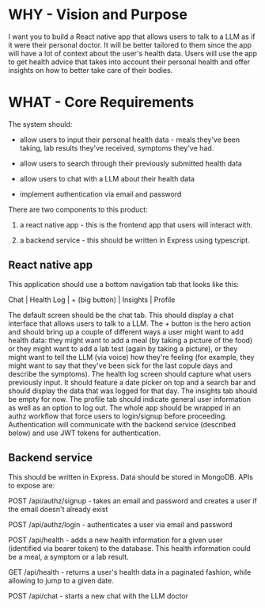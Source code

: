 # WHY - Vision and Purpose

I want you to build a React native app that allows users to talk to a LLM as if it were their personal doctor. It will be better tailored to them since the app will have a lot of context about the user's health data. Users will use the app to get health advice that takes into account their personal health and offer insights on how to better take care of their bodies.

# WHAT - Core Requirements

The system should:

- allow users to input their personal health data - meals they've been taking, lab results they've received, symptoms they've had. 

- allow users to search through their previously submitted health data

- allow users to chat with a LLM about their health data

- implement authentication via email and password

There are two components to this product:

1. a react native app - this is the frontend app that users will interact with.

2. a backend service - this should be written in Express using typescript. 

## React native app

This application should use a bottom navigation tab that looks like this:

Chat | Health Log | + (big button) | Insights | Profile

The default screen should be the chat tab. This should display a chat interface that allows users to talk to a LLM. The + button is the hero action and should bring up a couple of different ways a user might want to add health data: they might want to add a meal (by taking a picture of the food) or they might want to add a lab test (again by taking a picture), or they might want to tell the LLM (via voice) how they're feeling (for example, they might want to say that they've been sick for the last copule days and describe the symptoms). The health log screen should capture what users previously input. It should feature a date picker on top and a search bar and should display the data that was logged for that day. The insights tab should be empty for now. The profile tab should indicate general user information as well as an option to log out. The whole app should be wrapped in an authz workflow that force users to login/signup before proceeding. Authentication will communicate with the backend service (described below) and use JWT tokens for authentication. 

## Backend service

This should be written in Express. Data should be stored in MongoDB. APIs to expose are:

POST /api/authz/signup - takes an email and password and creates a user if the email doesn't already exist

POST /api/authz/login - authenticates a user via email and password

POST /api/health - adds a new health information for a given user (identified via bearer token) to the database. This health information could be a meal, a symptom or a lab result.

GET /api/health - returns a user's health data in a paginated fashion, while allowing to jump to a given date.

POST /api/chat - starts a new chat with the LLM doctor